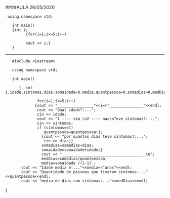 ####AULA 26/05/2020



     using namespace std;

       int main()
       {int i;
             {for(i=1;i<=5;i++)

             cout << i;}
       }
      
 ______________________________________________________________________________________________________________________________________
       
       #include <iostream>

       using namespace std;

       int main()
  
          {  int i,idade,sintomas,dias,somaidade=0,media,quantpessoa=0,somadias=0,medDias;

                  for(i=1;i<=5;i++)
                 {cout << "________________"<<i<<"_______________"<<endl; 
                  cout << "Qual idade?:...";
                  cin >> idade;
                  cout << "1 ---- sim \n2 ---- nao\nTeve sintomas?:...";
                  cin >> sintomas;
                  if (sintomas==1)
                     quantpessoa=quantpessoa+1;
                    {cout << "por quantos dias teve sintomas?:...";
                     cin >> dias;}
                    somadias=somadias+dias;
                    somaidade=somaidade+idade;}
                    cout << "_____________________________________\n"; 
                    medDias=somadias/quantpessoa;
                    media=somaidade /(i-1) ;
           cout << "Idade media é:..."<<media<<"anos"<<endl;
           cout << "Quantidade de pessoas que tiveram sintomas:..."<<quantpessoa<<endl;
           cout << "media de dias com sintomas:..."<<medDias<<endl;
        
}



  
